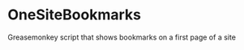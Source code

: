 OneSiteBookmarks
================

Greasemonkey script that shows bookmarks on a first page of a site

